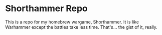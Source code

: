 Shorthammer Repo
==================

This is a repo for my homebrew wargame, Shorthammer. It is like Warhammer except the battles take less time. That's... the gist of it, really.
